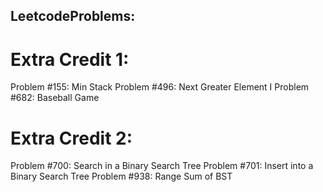 ## LeetcodeProblems: 

# Extra Credit 1:
Problem #155: Min Stack
Problem #496: Next Greater Element I
Problem #682: Baseball Game

# Extra Credit 2:
Problem #700: Search in a Binary Search Tree
Problem #701: Insert into a Binary Search Tree
Problem #938: Range Sum of BST
